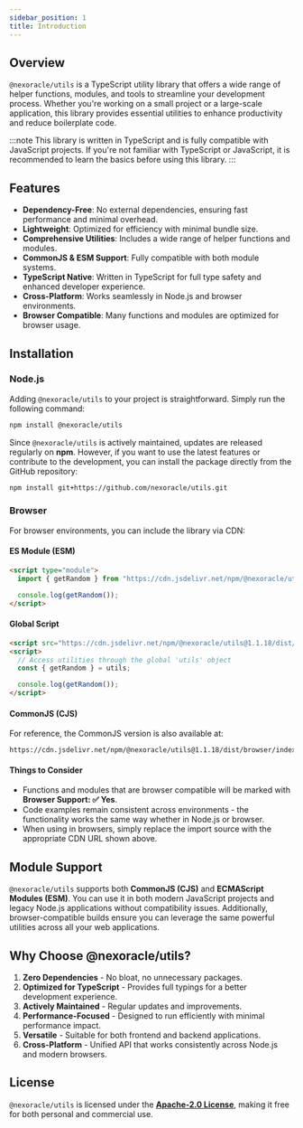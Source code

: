```yaml
---
sidebar_position: 1
title: Introduction
---
```


## Overview

`@nexoracle/utils` is a TypeScript utility library that offers a wide range of helper functions, modules, and tools to streamline your development process. Whether you're working on a small project or a large-scale application, this library provides essential utilities to enhance productivity and reduce boilerplate code.

:::note
This library is written in TypeScript and is fully compatible with JavaScript projects. If you're not familiar with TypeScript or JavaScript, it is recommended to learn the basics before using this library.
:::

## Features

- **Dependency-Free**: No external dependencies, ensuring fast performance and minimal overhead.
- **Lightweight**: Optimized for efficiency with minimal bundle size.
- **Comprehensive Utilities**: Includes a wide range of helper functions and modules.
- **CommonJS & ESM Support**: Fully compatible with both module systems.
- **TypeScript Native**: Written in TypeScript for full type safety and enhanced developer experience.
- **Cross-Platform**: Works seamlessly in Node.js and browser environments.
- **Browser Compatible**: Many functions and modules are optimized for browser usage.

## Installation

### Node.js

Adding `@nexoracle/utils` to your project is straightforward. Simply run the following command:

```bash npm2yarn
npm install @nexoracle/utils
```

Since `@nexoracle/utils` is actively maintained, updates are released regularly on **npm**. However, if you want to use the latest features or contribute to the development, you can install the package directly from the GitHub repository:

```bash
npm install git+https://github.com/nexoracle/utils.git
```

### Browser

For browser environments, you can include the library via CDN:

#### ES Module (ESM)

```html
<script type="module">
  import { getRandom } from "https://cdn.jsdelivr.net/npm/@nexoracle/utils@1.1.18/dist/browser/index.mjs";

  console.log(getRandom());
</script>
```

#### Global Script

```html
<script src="https://cdn.jsdelivr.net/npm/@nexoracle/utils@1.1.18/dist/browser/index.global.js"></script>
<script>
  // Access utilities through the global 'utils' object
  const { getRandom } = utils;

  console.log(getRandom());
</script>
```

#### CommonJS (CJS)

For reference, the CommonJS version is also available at:

```
https://cdn.jsdelivr.net/npm/@nexoracle/utils@1.1.18/dist/browser/index.cjs
```

#### Things to Consider

- Functions and modules that are browser compatible will be marked with **Browser Support: ✅ Yes**.
- Code examples remain consistent across environments - the functionality works the same way whether in Node.js or browser.
- When using in browsers, simply replace the import source with the appropriate CDN URL shown above.

## Module Support

`@nexoracle/utils` supports both **CommonJS (CJS)** and **ECMAScript Modules (ESM)**. You can use it in both modern JavaScript projects and legacy Node.js applications without compatibility issues. Additionally, browser-compatible builds ensure you can leverage the same powerful utilities across all your web applications.

## Why Choose @nexoracle/utils?

1. **Zero Dependencies** - No bloat, no unnecessary packages.
2. **Optimized for TypeScript** - Provides full typings for a better development experience.
3. **Actively Maintained** - Regular updates and improvements.
4. **Performance-Focused** - Designed to run efficiently with minimal performance impact.
5. **Versatile** - Suitable for both frontend and backend applications.
6. **Cross-Platform** - Unified API that works consistently across Node.js and modern browsers.

## License

`@nexoracle/utils` is licensed under the **[Apache-2.0 License](https://github.com/nexoracle/utils/blob/main/LICENSE)**, making it free for both personal and commercial use.
